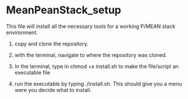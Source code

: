 # MeanPeanStack_setup
This file will install all the necessary tools for a working P/MEAN stack environment.

1. copy and clone the repository.

2. with the terminal, navigate to where the repository was cloned. 

3.  In the terminal, type in chmod +x install.sh to make the file/script an executable file

4. run the executable by typing ./install.sh. This should give you a menu were you decide what to install.
